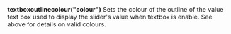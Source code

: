 <a name="textboxoutlinecolour"><h3 style="padding-top: 40px; margin-top: 40px;"></h3></a>
**textboxoutlinecolour("colour")** Sets the colour of the outline of the value text box used to display the slider's value when textbox is enable. See above for details on valid colours.

<!--UPDATE WIDGET_IN_CSOUND
    SIdent sprintf "textboxoutlinecolour(%d, %d, %d) ", rnd(255), rnd(255), rnd(255)
    SIdentifier strcat SIdentifier, SIdent  
-->